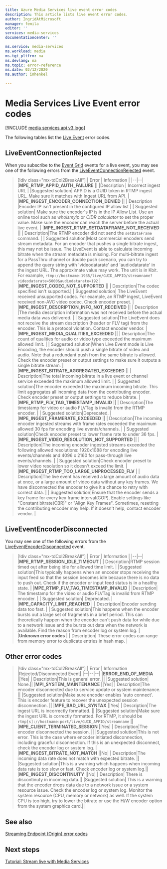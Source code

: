 ```yaml
---
title: Azure Media Services live event error codes 
description: This article lists live event error codes.
author: IngridAtMicrosoft
manager: femila
editor: ''
services: media-services
documentationcenter: ''

ms.service: media-services
ms.workload: media
ms.tgt_pltfrm: na
ms.devlang: na
ms.topic: error-reference
ms.date: 02/12/2020
ms.author: inhenkel

---
```


# Media Services Live Event error codes

[!INCLUDE [media services api v3 logo](./includes/v3-hr.md)]

The following tables list the [Live Event](live-events-outputs-concept.md) error codes.

## LiveEventConnectionRejected

When you subscribe to the [Event Grid](../../event-grid/index.yml) events for a
live event, you may see one of the following errors from the
[LiveEventConnectionRejected](media-services-event-schemas.md\#liveeventconnectionrejected)
event.
> [!div class="mx-tdCol2BreakAll"]
>| Error | Information |
>|--|--|
>|**MPE_RTMP_APPID_AUTH_FAILURE** ||
>|Description | Incorrect ingest URL |
>|Suggested solution| APPID is a GUID token in RTMP ingest URL. Make sure it matches with Ingest URL from API. |
>|**MPE_INGEST_ENCODER_CONNECTION_DENIED** ||
>| Description |Encoder IP isn't present in the configured IP allow list |
>| Suggested solution| Make sure the encoder's IP is in the IP Allow List. Use an online tool such as *whoismyip* or *CIDR calculator* to set the proper value.  Make sure the encoder can reach the server before the actual live event. |
>|**MPE_INGEST_RTMP_SETDATAFRAME_NOT_RECEIVED** ||
>| Description|The RTMP encoder did not send the `setDataFrame` command. |
>| Suggested solution|Most commercial encoders send stream metadata. For an encoder that pushes a single bitrate ingest, this may not be issue. The LiveEvent is able to calculate incoming bitrate when the stream metadata is missing.  For multi-bitrate ingest for a PassThru channel or double push scenario, you can try to append the query string with 'videodatarate' and 'audiodatarate' in the ingest URL. The approximate value may work. The unit is in Kbit. For example,  `rtmp://hostname:1935/live/GUID_APPID/streamname?videodatarate=5000&audiodatarate=192` |
>|**MPE_INGEST_CODEC_NOT_SUPPORTED** ||
>| Description|The codec specified isn't supported.|
>| Suggested solution| The LiveEvent received unsupported codec. For example, an RTMP ingest, LiveEvent received non-AVC video codec.  Check encoder preset. |
>|**MPE_INGEST_DESCRIPTION_INFO_NOT_RECEIVED** ||
>| Description |The media description information was not received before the actual media data was delivered. |
>| Suggested solution|The LiveEvent does not receive the stream description (header or FLV tag) from the encoder. This is a protocol violation. Contact encoder vendor. |
>|**MPE_INGEST_MEDIA_QUALITIES_EXCEEDED** ||
>| Description|The count of qualities for audio or video type exceeded the maximum allowed limit. |
>| Suggested solution|When Live Event mode is Live Encoding, the encoder should push a single bitrate of video and audio.  Note that a redundant push from the same bitrate is allowed. Check the encoder preset or output settings to make sure it outputs a single bitrate stream. |
>|**MPE_INGEST_BITRATE_AGGREGATED_EXCEEDED** ||
>| Description|The total incoming bitrate in a live event or channel service exceeded the maximum allowed limit. |
>| Suggested solution|The encoder exceeded the maximum incoming bitrate. This limit aggregates all incoming data from the contributing encoder. Check encoder preset or output settings to reduce bitrate. |
>|**MPE_RTMP_FLV_TAG_TIMESTAMP_INVALID** ||
>| Description|The timestamp for video or audio FLVTag is invalid from the RTMP encoder. |
>| Suggested solution|Deprecated. |
>|**MPE_INGEST_FRAMERATE_EXCEEDED** ||
>| Description|The incoming encoder ingested streams with frame rates exceeded the maximum allowed 30 fps for encoding live events/channels. |
>| Suggested solution|Check encoder preset to lower frame rate to under 36 fps. |
>|**MPE_INGEST_VIDEO_RESOLUTION_NOT_SUPPORTED** ||
>| Description|The incoming encoder ingested streams exceeded the following allowed resolutions: 1920x1088 for encoding live events/channels and 4096 x 2160 for pass-through live events/channels. |
>| Suggested solution|Check encoder preset to lower video resolution so it doesn't exceed the limit. |
>|**MPE_INGEST_RTMP_TOO_LARGE_UNPROCESSED_FLV** |
>| Description|The live event has received a large amount of audio data at once, or a large amount of video data without any key frames. We have disconnected the encoder to give it a chance to retry with correct data. |
>| Suggested solution|Ensure that the encoder sends a key frame for every key frame interval(GOP).  Enable settings like "Constant bitrate(CBR)" or "Align Key Frames". Sometimes, resetting the contributing encoder may help. If it doesn't help, contact encoder vendor. |

## LiveEventEncoderDisconnected

You may see one of the following errors from the
[LiveEventEncoderDisconnected](media-services-event-schemas.md\#liveeventencoderdisconnected)
event.

> [!div class="mx-tdCol2BreakAll"]
>| Error | Information |
>|--|--|
>|**MPE_RTMP_SESSION_IDLE_TIMEOUT** |
>| Description|RTMP session timed out after being idle for allowed time limit. |
>|Suggested solution|This typically happens when an encoder stops receiving the input feed so that the session becomes idle because there is no data to push out. Check if the encoder or input feed status is in a healthy state. |
>|**MPE_RTMP_FLV_TAG_TIMESTAMP_INVALID** |
>|Description| The timestamp for the video or audio FLVTag is invalid from RTMP encoder. |
>| Suggested solution| Deprecated. |
>|**MPE_CAPACITY_LIMIT_REACHED** |
>| Description|Encoder sending data too fast. |
>| Suggested solution|This happens when the encoder bursts out a large set of fragments in a brief period.  This can theoretically happen when the encoder can't push data for while due to a network issue and the bursts out data when the network is available. Find the reason from encoder log or system log. |
>|**Unknown error codes** |
>| Description| These error codes can range from memory error to duplicate entries in hash map. |

## Other error codes

> [!div class="mx-tdCol2BreakAll"]
>| Error | Information |Rejected/Disconnected Event|
>|--|--|--|
>|**ERROR_END_OF_MEDIA** ||Yes|
>| Description|This is general error. ||
>|Suggested solution| None.||
>|**MPI_SYSTEM_MAINTENANCE** ||Yes|
>| Description|The encoder disconnected due to service update or system maintenance. ||
>|Suggested solution|Make sure encoder enables 'auto connect'. This is encoder feature to recover the unexpected session disconnection. ||
>|**MPE_BAD_URL_SYNTAX** ||Yes|
>| Description|The ingest URL is incorrectly formatted. ||
>|Suggested solution|Make sure the ingest URL is correctly formatted. For RTMP, it should be `rtmp[s]://hostname:port/live/GUID_APPID/streamname` ||
>|**MPE_CLIENT_TERMINATED_SESSION** ||Yes|
>| Description|The encoder disconnected the session.  ||
>|Suggested solution|This is not error. This is the case where encoder initiated disconnection, including graceful disconnection. If this is an unexpected disconnect, check the encoder log or system log. |
>|**MPE_INGEST_BITRATE_NOT_MATCH** ||No|
>| Description|The incoming data rate does not match with expected bitrate. ||
>|Suggested solution|This is a warning which happens when incoming data rate is too slow or fast. Check encoder log or system log.||
>|**MPE_INGEST_DISCONTINUITY** ||No|
>| Description| There is discontinuty in incoming data.||
>|Suggested solution| This is a warning that the encoder drops data due to a network issue or a system resource issue. Check the encoder log or system log. Monitor the system resource (CPU, memory or network) as well. If the system CPU is too high, try to lower the bitrate or use the H/W encoder option from the system graphics card.||

## See also

[Streaming Endpoint (Origin) error codes](streaming-endpoint-error-codes.md)

## Next steps

[Tutorial: Stream live with Media Services](stream-live-tutorial-with-api.md)
